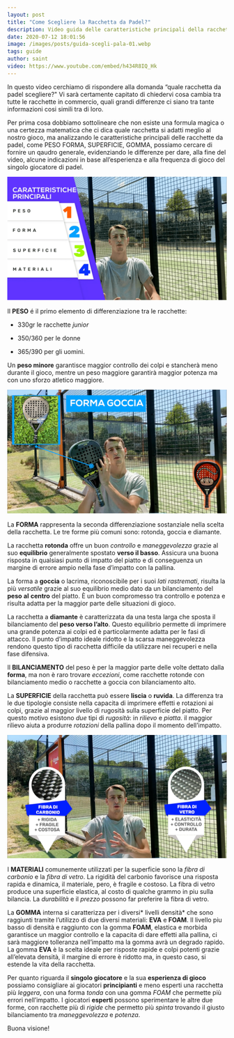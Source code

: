 ```yaml
---
layout: post
title: "Come Scegliere la Racchetta da Padel?"
description: Video guida delle caratteristiche principali della racchetta da paddle, forniamo alcuni consigli analizzando il peso, la forma, la superficie e i materiali dello strumento. Guidiamo infine la scelta della pala di padel.
date: 2020-07-12 18:01:56
image: /images/posts/guida-scegli-pala-01.webp
tags: guide
author: saint
video: https://www.youtube.com/embed/h434R8IQ_Hk
---
```


In questo video cerchiamo di rispondere alla domanda “quale racchetta da padel scegliere?" Vi sarà certamente capitato di chiedervi cosa cambia tra tutte le racchette in commercio, quali grandi differenze ci siano tra tante informazioni cosi simili tra di loro.

Per prima cosa dobbiamo sottolineare che non esiste una formula magica o una certezza matematica che ci dica quale racchetta si adatti meglio al nostro gioco, ma analizzando le caratteristiche principali delle racchette da padel, come PESO FORMA, SUPERFICIE, GOMMA, possiamo cercare di fornire un qaudro generale, evidenziando le differenze per dare, alla fine del video, alcune indicazioni in base all’esperienza e alla frequenza di gioco del singolo giocatore di padel.

![scegli racchetta pala padel paddle consigli peso forma goccia diamante rotonda carbonio superficie ruvida liscia piatta 2020](/images/posts/guida-scegli-pala-02.png)

Il **PESO** é il primo elemento di differenziazione tra le racchette:

- 330gr le racchette *junior*

- 350/360 per le donne

- 365/390 per gli uomini. 

Un **peso minore** garantisce maggior controllo dei colpi e stancherà meno durante il gioco, mentre un peso maggiore garantirà maggior potenza ma con uno sforzo atletico maggiore.

![scegli racchetta pala padel paddle consigli peso forma goccia diamante rotonda carbonio superficie ruvida liscia piatta 2020](/images/posts/guida-scegli-pala-03.png)

La **FORMA** rappresenta la seconda differenziazione sostanziale nella scelta della racchetta. Le tre forme più comuni sono: rotonda, goccia e diamante. 

La racchetta **rotonda** offre un buon *controllo* e *maneggevolezza* grazie al suo **equilibrio** generalmente spostato **verso il basso**. Assicura una buona risposta in qualsiasi punto di impatto del piatto e di conseguenza un margine di errore ampio nella fase d’impatto con la pallina.

La forma a **goccia** o lacrima, riconoscibile per i suoi *lati* *rastremati*, risulta la più *versatile* grazie al suo equilibrio medio dato da un bilanciamento del **peso** **al** **centro** del piatto. È un buon compromesso tra controllo e potenza e risulta adatta per la maggior parte delle situazioni di gioco.

La racchetta a **diamante** è caratterizzata da una testa larga che sposta il bilanciamento del **peso verso l’alto**. Questo equilibrio permette di imprimere una grande potenza ai colpi ed è particolarmente adatta per le fasi di attacco. Il punto d’impatto ideale ridotto e la scarsa maneggevolezza rendono questo tipo di racchetta difficile da utilizzare nei recuperi e nella fase difensiva.

Il **BILANCIAMENTO** del peso è per la maggior parte delle volte dettato dalla **forma**, ma non è raro trovare *eccezioni*, come racchette rotonde con bilanciamento medio o racchette a goccia con bilanciamento alto.

La **SUPERFICIE** della racchetta può essere **liscia** o **ruvida**. La differenza tra le due tipologie consiste nella capacita di imprimere effetti e rotazioni ai colpi, grazie al maggior livello di rugosità sulla superficie del piatto. Per questo motivo esistono *due* tipi di *rugosità*: in *rilievo* e *piatta*. il maggior rilievo aiuta a produrre *rotazioni* della pallina dopo il momento dell’impatto.

![scegli racchetta pala padel paddle consigli peso forma goccia diamante rotonda carbonio superficie ruvida liscia piatta 2020](/images/posts/guida-scegli-pala-04.png)

I **MATERIALI** comunemente utilizzati per la superficie sono la *fibra di carbonio* e la *fibra di vetro*. La rigidità del carbonio favorisce una risposta rapida e dinamica, il materiale, pero, è fragile e costoso. La fibra di vetro produce una superficie elastica, al costo di qualche grammo in piu sulla bilancia. La *durabilità* e il *prezzo* possono far preferire la fibra di vetro.

La **GOMMA** interna si caratterizza per i diversi* livelli densità* che sono raggiunti tramite l’utilizzo di due diversi materiali: **EVA** e **FOAM**. Il livello piu basso di densità e raggiunto con la gomma **FOAM**, elastica e morbida garantisce un maggior controllo e la capacita di dare effetti alla pallina, ci sarà maggiore tolleranza nell’impatto ma la gomma avrà un degrado rapido. La gomma **EVA** è la scelta ideale per risposte rapide e colpi potenti grazie all’elevata densità, il margine di errore è ridotto ma, in questo caso, si estende la vita della racchetta.

Per quanto riguarda il **singolo giocatore** e la sua **esperienza di gioco** possiamo consigliare ai giocatori **principianti** e meno esperti una racchetta più *leggera*, con una forma *tonda* con una gomma *FOAM* che permette più errori nell’impatto. I giocatori **esperti** possono sperimentare le altre due forme, con racchette più di *rigide* che permetto più *spinta* trovando il giusto bilanciamento tra *maneggevolezza* e *potenza*.

Buona visione! 
